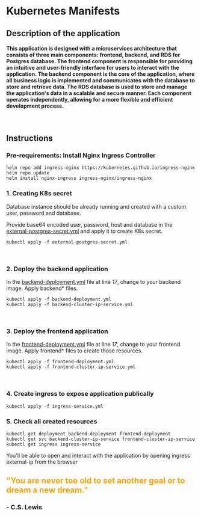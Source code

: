 # Kubernetes Manifests

## Description of the application
#### This application is designed with a microservices architecture that consists of three main components: frontend, backend, and RDS for Postgres database. The frontend component is responsible for providing an intuitive and user-friendly interface for users to interact with the application. The backend component is the core of the application, where all business logic is implemented and communicates with the database to store and retrieve data. The RDS database is used to store and manage the application's data in a scalable and secure manner. Each component operates independently, allowing for a more flexible and efficient development process.
<br>

## Instructions

### Pre-requirements: Install Nginx Ingress Controller
```
helm repo add ingress-nginx https://kubernetes.github.io/ingress-nginx
helm repo update
helm install nginx-ingress ingress-nginx/ingress-nginx
```

### 1. Creating K8s secret
Database instance should be already running and created with a custom user, password and database.

Provide base64 encoded user, password, host and database in the [external-postgres-secret.yml](./external-postgres-secret.yml)
and apply it to create K8s secret.
```
kubectl apply -f external-postgres-secret.yml
```
<br>

### 2. Deploy the backend application 
In the [backend-deployment.yml](./backend-deployment.yml) file at line _17_, change to your backend image. Apply backend* files.
```
kubectl apply -f backend-deployment.yml
kubectl apply -f backend-cluster-ip-service.yml
```
<br>

### 3. Deploy the frontend application
In the [frontend-deployment.yml](./frontend-deployment.yml) file at line _17_, change to your frontend image. Apply frontend* files to create those resources.
```
kubectl apply -f frontend-deployment.yml
kubectl apply -f frontend-cluster-ip-service.yml
```
<br>

### 4. Create ingress to expose application publically
```
kubectl apply -f ingress-service.yml
```

### 5. Check all created resources
```
kubectl get deployment backend-deployment frontend-deployment
kubectl get svc backend-cluster-ip-service frontend-cluster-ip-service
kubectl get ingress ingress-service
```

You'll be able to open and interact with the application by opening ingress external-ip from the browser <br>



<h2 style=color:orange>"You are never too old to set another goal or to dream a new dream."</h2><h3> - C.S. Lewis</h3>